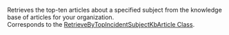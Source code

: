 Retrieves the top-ten articles about a specified subject from the knowledge base of articles for your organization.  
Corresponds to the [RetrieveByTopIncidentSubjectKbArticle Class](https://msdn.microsoft.com/library/microsoft.crm.sdk.messages.retrievebytopincidentsubjectkbarticlerequest.aspx).
